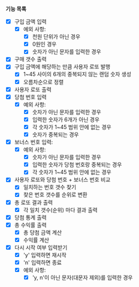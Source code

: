 **기능 목록**

- [x] 구입 금액 입력
  - [x] 예외 사항:
    - [x] 천원 단위가 아닌 경우
    - [x] 0원인 경우
    - [x] 숫자가 아닌 문자를 입력한 경우
- [x] 구매 갯수 출력
- [x] 구입 금액에 해당하는 만큼 사용자 로또 발행
  - [x] 1~45 사이의 6개의 중복되지 않는 랜덤 숫자 생성
  - [x] 오름차순으로 정렬
- [x] 사용자 로또 출력
- [x] 당첨 번호 입력
  - [x] 예외 사항:
    - [x] 숫자가 아닌 문자를 입력한 경우
    - [x] 입력한 숫자가 6개가 아닌 경우
    - [x] 각 숫자가 1~45 범위 안에 없는 경우
    - [x] 숫자가 중복되는 경우
- [x] 보너스 번호 입력:
  - [x] 예외 사항:
    - [x] 숫자가 아닌 문자를 입력한 경우
    - [x] 입력한 숫자가 당첨 번호랑 중복되는 경우
    - [x] 각 숫자가 1~45 범위 안에 없는 경우
- [x] 사용자 로또와 당첨 번호 + 보너스 번호 비교
  - [x] 일치하는 번호 갯수 찾기
  - [x] 찾은 번호 갯수를 순위로 변환
- [x] 총 로또 결과 출력
  - [x] 각 일치 갯수(순위) 마다 결과 출력
- [x] 당첨 통계 출력
- [x] 총 수익률 출력
  - [x] 총 당첨 금액 계산
  - [x] 수익률 계산
- [x] 다시 시작 여부 입력받기
  - [x] 'y' 입력하면 재시작
  - [x] 'n' 입력하면 종료
  - [x] 예외 사항:
    - [x] 'y, n'이 아닌 문자(대문자 제외)를 입력한 경우
